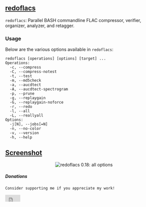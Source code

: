 ## [redoflacs](/sirjaren/redoflacs)
`redoflacs`: Parallel BASH commandline FLAC compressor, verifier, organizer, analyzer, and retagger.

### Usage
Below are the various options available in `redoflacs`:

	redoflacs [operations] [options] [target] ...
	Operations:
	  -c, --compress
	  -C, --compress-notest
	  -t, --test
	  -m, --md5check
	  -a, --aucdtect
	  -A, --aucdtect-spectrogram
	  -p, --prune
	  -g, --replaygain
	  -G, --replaygain-noforce
	  -r, --redo
	  -l, --all
	  -L, --reallyall
	Options:
	  -j[N], --jobs[=N]
	  -n, --no-color
	  -v, --version
	  -h, --help

## [Screenshot](/sirjaren/repository-images/tree/master/redoflacs)
<p align="center">
	<img src="https://raw.github.com/sirjaren/repository-images/master/redoflacs/redoflacs_0.18_all.png" alt="redoflacs 0.18: all options"/>
</p>

##### Donations
`Consider supporting me if you appreciate my work!`
<iframe style="border: 0; margin: 0; padding: 0;"
	src="https://www.gittip.com/sirjaren/widget.html"
	width="48pt" height="22pt">
</iframe>
